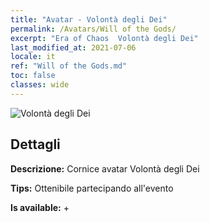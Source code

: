 ```yaml
---
title: "Avatar - Volontà degli Dei"
permalink: /Avatars/Will of the Gods/
excerpt: "Era of Chaos  Volontà degli Dei"
last_modified_at: 2021-07-06
locale: it
ref: "Will of the Gods.md"
toc: false
classes: wide
---
```

 ![Volontà degli Dei](/images/a/avatarFrame_30.png)

## Dettagli

 **Descrizione:** Cornice avatar Volontà degli Dei 

 **Tips:** Ottenibile partecipando all'evento 

 **Is available:**  + 

